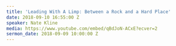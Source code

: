 ```yaml
---
title: 'Leading With A Limp: Between a Rock and a Hard Place'
date: 2018-09-10 16:55:00 Z
speaker: Nate Kline
media: https://www.youtube.com/embed/qBdJoN-ACxE?ecver=2
sermon_date: 2018-09-09 10:00:00 Z
---
```



